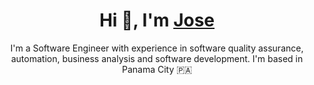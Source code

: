 

<h1 align="center">Hi 👋, I'm <a href="https://github.com/jose137sp" target="blank">
Jose</a></h1>
<p align="center">I'm a Software Engineer with experience in software quality
assurance, automation, business analysis and software development. I'm based in Panama City &#127477;&#127462</p>
</p>
